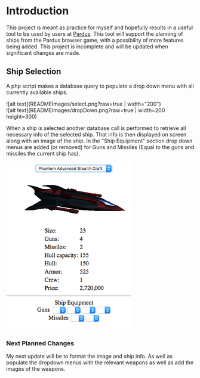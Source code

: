 # Introduction

This project is meant as practice for myself and hopefully results in a useful tool to be used by users at [Pardus](https://www.pardus.at). This tool will support the planning of ships from the Pardus browser game, with a possibility of more features being added. This project is incomplete and will be updated when significant changes are made.

## Ship Selection
A php script makes a database query to populate a drop down menu with all currently available ships. <br />

![alt text](READMEImages/select.png?raw=true | width="200") <br />
![alt text](READMEImages/dropDown.png?raw=true | width=200 height=300)<br />

When a ship is selected another database call is performed to retrieve all necessary info of the selected ship. That info is then displayed on screen along with an image of the ship. In the "Ship Equipment" section drop down menus are added (or removed) for Guns and Missiles (Equal to the guns and missiles the current ship has). <br />

![alt text](READMEImages/shipSelected.png?raw=true) <br />

### Next Planned Changes
My next update will be to format the image and ship info. As well as populate the dropdown menus with the relevant weapons as well as add the images of the weapons.